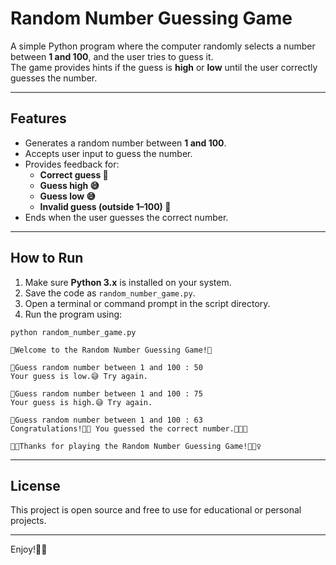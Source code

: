 # Random Number Guessing Game

A simple Python program where the computer randomly selects a number between **1 and 100**, and the user tries to guess it.  
The game provides hints if the guess is **high** or **low** until the user correctly guesses the number.

---

## Features

- Generates a random number between **1 and 100**.
- Accepts user input to guess the number.
- Provides feedback for:
  - **Correct guess 🎉**
  - **Guess high 😅**
  - **Guess low 😅**
  - **Invalid guess (outside 1–100) 🥲**
- Ends when the user guesses the correct number.

---

## How to Run

1. Make sure **Python 3.x** is installed on your system.
2. Save the code as `random_number_game.py`.
3. Open a terminal or command prompt in the script directory.
4. Run the program using:

```
python random_number_game.py

🥳Welcome to the Random Number Guessing Game!🥳

🤔Guess random number between 1 and 100 : 50
Your guess is low.😅 Try again.

🤔Guess random number between 1 and 100 : 75
Your guess is high.😅 Try again.

🤔Guess random number between 1 and 100 : 63
Congratulations!🎊🎉 You guessed the correct number.🥳👏🏻

🙏🏻Thanks for playing the Random Number Guessing Game!🙇🏻‍♀️

```
---
## License

This project is open source and free to use for educational or personal projects.

---

Enjoy!🥳🥳
